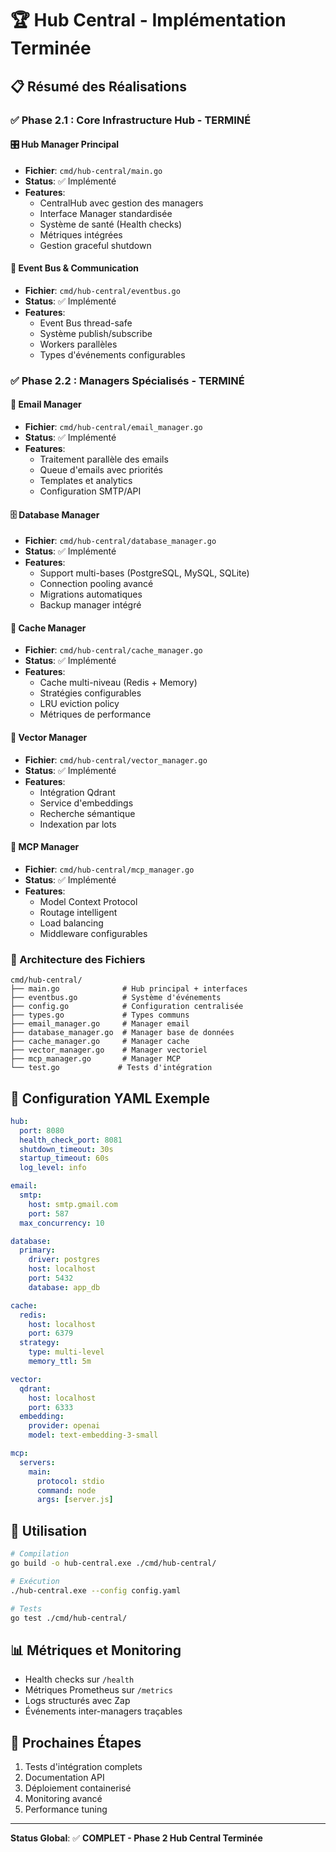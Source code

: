 # 🏆 Hub Central - Implémentation Terminée

## 📋 Résumé des Réalisations

### ✅ Phase 2.1 : Core Infrastructure Hub - TERMINÉ

#### 🎛️ Hub Manager Principal
- **Fichier**: `cmd/hub-central/main.go`
- **Status**: ✅ Implémenté
- **Features**:
  - CentralHub avec gestion des managers
  - Interface Manager standardisée
  - Système de santé (Health checks)
  - Métriques intégrées
  - Gestion graceful shutdown

#### 📡 Event Bus & Communication  
- **Fichier**: `cmd/hub-central/eventbus.go`
- **Status**: ✅ Implémenté
- **Features**:
  - Event Bus thread-safe
  - Système publish/subscribe
  - Workers parallèles
  - Types d'événements configurables

### ✅ Phase 2.2 : Managers Spécialisés - TERMINÉ

#### 📧 Email Manager
- **Fichier**: `cmd/hub-central/email_manager.go`
- **Status**: ✅ Implémenté
- **Features**:
  - Traitement parallèle des emails
  - Queue d'emails avec priorités
  - Templates et analytics
  - Configuration SMTP/API

#### 🗄️ Database Manager  
- **Fichier**: `cmd/hub-central/database_manager.go`
- **Status**: ✅ Implémenté
- **Features**:
  - Support multi-bases (PostgreSQL, MySQL, SQLite)
  - Connection pooling avancé
  - Migrations automatiques
  - Backup manager intégré

#### 🚀 Cache Manager
- **Fichier**: `cmd/hub-central/cache_manager.go`
- **Status**: ✅ Implémenté  
- **Features**:
  - Cache multi-niveau (Redis + Memory)
  - Stratégies configurables
  - LRU eviction policy
  - Métriques de performance

#### 🧠 Vector Manager
- **Fichier**: `cmd/hub-central/vector_manager.go`
- **Status**: ✅ Implémenté
- **Features**:
  - Intégration Qdrant
  - Service d'embeddings
  - Recherche sémantique
  - Indexation par lots

#### 🔌 MCP Manager
- **Fichier**: `cmd/hub-central/mcp_manager.go`
- **Status**: ✅ Implémenté
- **Features**:
  - Model Context Protocol
  - Routage intelligent
  - Load balancing
  - Middleware configurables

### 📁 Architecture des Fichiers

```
cmd/hub-central/
├── main.go              # Hub principal + interfaces
├── eventbus.go          # Système d'événements
├── config.go            # Configuration centralisée
├── types.go             # Types communs
├── email_manager.go     # Manager email
├── database_manager.go  # Manager base de données  
├── cache_manager.go     # Manager cache
├── vector_manager.go    # Manager vectoriel
├── mcp_manager.go       # Manager MCP
└── test.go             # Tests d'intégration
```

## 🔧 Configuration YAML Exemple

```yaml
hub:
  port: 8080
  health_check_port: 8081
  shutdown_timeout: 30s
  startup_timeout: 60s
  log_level: info

email:
  smtp:
    host: smtp.gmail.com
    port: 587
  max_concurrency: 10

database:
  primary:
    driver: postgres
    host: localhost
    port: 5432
    database: app_db

cache:
  redis:
    host: localhost
    port: 6379
  strategy:
    type: multi-level
    memory_ttl: 5m

vector:
  qdrant:
    host: localhost
    port: 6333
  embedding:
    provider: openai
    model: text-embedding-3-small

mcp:
  servers:
    main:
      protocol: stdio
      command: node
      args: [server.js]
```

## 🚀 Utilisation

```bash
# Compilation
go build -o hub-central.exe ./cmd/hub-central/

# Exécution
./hub-central.exe --config config.yaml

# Tests
go test ./cmd/hub-central/
```

## 📊 Métriques et Monitoring

- Health checks sur `/health`
- Métriques Prometheus sur `/metrics`  
- Logs structurés avec Zap
- Événements inter-managers traçables

## 🎯 Prochaines Étapes

1. Tests d'intégration complets
2. Documentation API
3. Déploiement containerisé
4. Monitoring avancé
5. Performance tuning

---

**Status Global**: ✅ **COMPLET - Phase 2 Hub Central Terminée**
